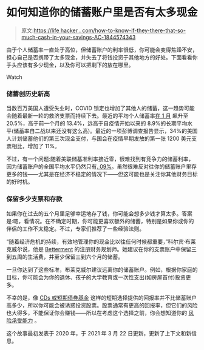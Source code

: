# 如何知道你的储蓄账户里是否有太多现金

> 原文:[https://life hacker . com/how-to-know-if-they-there-that-so-much-cash-in-your-savings-AC-1844574343](https://lifehacker.com/how-to-know-if-there-s-too-much-cash-in-your-savings-ac-1844574343)

由于个人储蓄率一直处于高位，但储蓄账户的利率很低，你可能会变得焦躁不安，担心自己是否携带了太多现金，并失去了将钱投资于其他地方的好处。下面看看你手头应该有多少现金，以及你可以把剩下的放在哪里。

Watch

### **储蓄创历史新高**

当数百万美国人遭受失业时，COVID 锁定也增加了其他人的储蓄，这一趋势可能会随着最新一轮的救济支票而持续下去。最近的平均个人储蓄率[在 1 月](https://www.cnbc.com/2021/02/26/stimulus-checks-sent-personal-savings-rate-soaring-in-january.html) 飙升至 20.5%，高于前一个月的 13.4%，远高于自疫情开始以来的 8.9%的长期平均水平(储蓄率自二战以来还没有这么高)。最近的一项彭博调查报告显示，34%的美国人计划储蓄他们的第三次现金支付，与国会在疫情早期发放的第一张 1200 美元支票相比，增加了 11%。

不过，有一个问题:随着美联储基准利率接近零，很难找到有竞争力的储蓄利率，因为储蓄账户的全国平均水平仍然只有[. 09%](https://smartasset.com/checking-account/average-savings-account-interest)。虽然很难反对往你的储蓄账户里存更多的钱——尤其是在经济不稳定的情况下——但这可能也是关注你其他财务目标的好时机。

### **保留多少支票和存款**

如果你在过去的五个月里足够幸运地存了钱，你可能会想多少钱才算太多。答案是:嗯，看情况。在不确定时期，你可能更喜欢额外的储蓄，特别是如果你或你的伴侣的工作不太稳定。不过，专家们推荐了一些经验法则。

“随着经济危机的持续，有效地管理你的现金比以往任何时候都重要，”科尔宾·布莱克威尔说，他是 [Betterment](http://betterment.com/) 的注册财务规划师。她建议在你的支票账户中保留三到五周的生活费，并至少保留三到六个月的储蓄。

一旦你达到了这些标准，布莱克威尔建议远离你的储蓄账户。例如，根据你家庭的目标，你可能会为你的退休、孩子的大学教育或一次性支出(如房屋首付)投资更多。

不幸的是，像 [CDs 或短期债券基金](https://www.nerdwallet.com/blog/investing/invest-savings-short-intermediate-long-term-goals/) 这样的短期选择提供的回报率并不比储蓄账户高多少，所以你可能会被诱惑投资股票。股票通常有更高的回报率，但它们的风险也大得多，不能保证你会赚钱——所以在考虑这个选择之前，你会想知道你的 [风险承受能力](https://www.nerdwallet.com/blog/investing/what-is-risk-tolerance-and-why-its-important/) 。

这个故事最初发表于 2020 年，于 2021 年 3 月 22 日更新，更新了上下文和新信息。